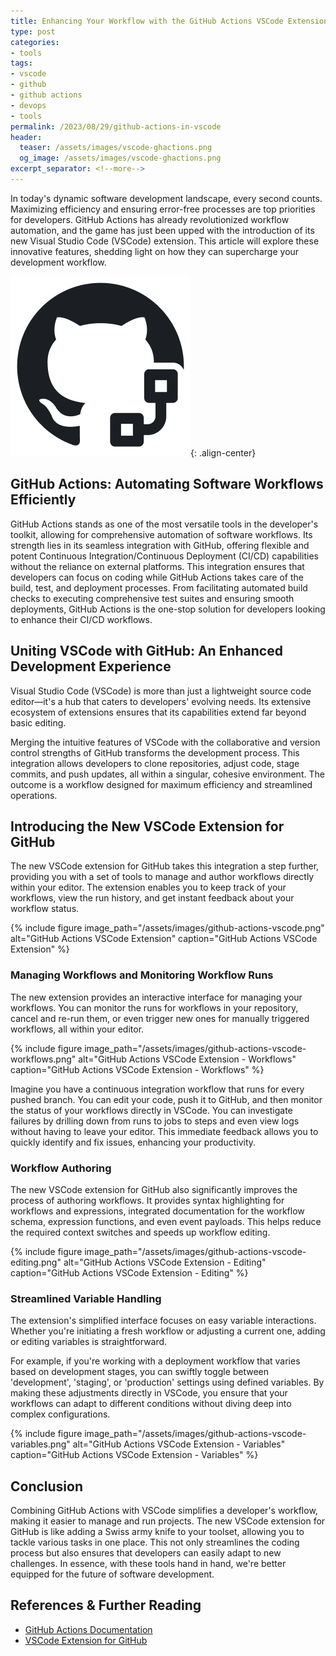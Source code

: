 ```yaml
---
title: Enhancing Your Workflow with the GitHub Actions VSCode Extension
type: post
categories:
- tools
tags:
- vscode
- github
- github actions
- devops
- tools
permalink: /2023/08/29/github-actions-in-vscode
header:
  teaser: /assets/images/vscode-ghactions.png
  og_image: /assets/images/vscode-ghactions.png
excerpt_separator: <!--more-->
---
```


In today's dynamic software development landscape, every second counts. Maximizing efficiency and ensuring error-free processes are top priorities for developers. GitHub Actions has already revolutionized workflow automation, and the game has just been upped with the introduction of its new Visual Studio Code (VSCode) extension. This article will explore these innovative features, shedding light on how they can supercharge your development workflow.

![GitHub Actions VSCode Extension](/assets/images/vscode-ghactions.png){: .align-center}

## GitHub Actions: Automating Software Workflows Efficiently

GitHub Actions stands as one of the most versatile tools in the developer's toolkit, allowing for comprehensive automation of software workflows. Its strength lies in its seamless integration with GitHub, offering flexible and potent Continuous Integration/Continuous Deployment (CI/CD) capabilities without the reliance on external platforms. This integration ensures that developers can focus on coding while GitHub Actions takes care of the build, test, and deployment processes. From facilitating automated build checks to executing comprehensive test suites and ensuring smooth deployments, GitHub Actions is the one-stop solution for developers looking to enhance their CI/CD workflows.

## Uniting VSCode with GitHub: An Enhanced Development Experience

Visual Studio Code (VSCode) is more than just a lightweight source code editor—it's a hub that caters to developers' evolving needs. Its extensive ecosystem of extensions ensures that its capabilities extend far beyond basic editing.

Merging the intuitive features of VSCode with the collaborative and version control strengths of GitHub transforms the development process. This integration allows developers to clone repositories, adjust code, stage commits, and push updates, all within a singular, cohesive environment. The outcome is a workflow designed for maximum efficiency and streamlined operations.

## Introducing the New VSCode Extension for GitHub

The new VSCode extension for GitHub takes this integration a step further, providing you with a set of tools to manage and author workflows directly within your editor. The extension enables you to keep track of your workflows, view the run history, and get instant feedback about your workflow status.

{% include figure image_path="/assets/images/github-actions-vscode.png" alt="GitHub Actions VSCode Extension" caption="GitHub Actions VSCode Extension" %}

### Managing Workflows and Monitoring Workflow Runs

The new extension provides an interactive interface for managing your workflows. You can monitor the runs for workflows in your repository, cancel and re-run them, or even trigger new ones for manually triggered workflows, all within your editor.

{% include figure image_path="/assets/images/github-actions-vscode-workflows.png" alt="GitHub Actions VSCode Extension - Workflows" caption="GitHub Actions VSCode Extension - Workflows" %}

Imagine you have a continuous integration workflow that runs for every pushed branch. You can edit your code, push it to GitHub, and then monitor the status of your workflows directly in VSCode. You can investigate failures by drilling down from runs to jobs to steps and even view logs without having to leave your editor. This immediate feedback allows you to quickly identify and fix issues, enhancing your productivity.

### Workflow Authoring

The new VSCode extension for GitHub also significantly improves the process of authoring workflows. It provides syntax highlighting for workflows and expressions, integrated documentation for the workflow schema, expression functions, and even event payloads. This helps reduce the required context switches and speeds up workflow editing.

{% include figure image_path="/assets/images/github-actions-vscode-editing.png" alt="GitHub Actions VSCode Extension - Editing" caption="GitHub Actions VSCode Extension - Editing" %}

### Streamlined Variable Handling

The extension's simplified interface focuses on easy variable interactions. Whether you're initiating a fresh workflow or adjusting a current one, adding or editing variables is straightforward.

For example, if you're working with a deployment workflow that varies based on development stages, you can swiftly toggle between 'development', 'staging', or 'production' settings using defined variables. By making these adjustments directly in VSCode, you ensure that your workflows can adapt to different conditions without diving deep into complex configurations.

{% include figure image_path="/assets/images/github-actions-vscode-variables.png" alt="GitHub Actions VSCode Extension - Variables" caption="GitHub Actions VSCode Extension - Variables" %}

## Conclusion

Combining GitHub Actions with VSCode simplifies a developer's workflow, making it easier to manage and run projects. The new VSCode extension for GitHub is like adding a Swiss army knife to your toolset, allowing you to tackle various tasks in one place. This not only streamlines the coding process but also ensures that developers can easily adapt to new challenges. In essence, with these tools hand in hand, we're better equipped for the future of software development.

## References & Further Reading

- [GitHub Actions Documentation](https://docs.github.com/en/actions)
- [VSCode Extension for GitHub](https://marketplace.visualstudio.com/items?itemName=github.vscode-github-actions)
